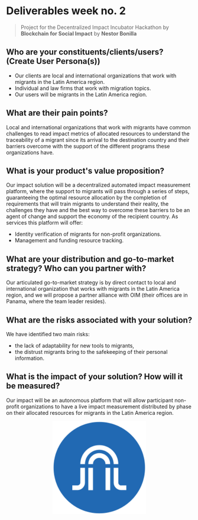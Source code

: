 # Deliverables week no. 2
> Project for the Decentralized Impact Incubator Hackathon by **Blockchain for Social Impact**
> by **Nestor Bonilla**

## Who are your constituents/clients/users? (Create User Persona(s))
* Our clients are local and international organizations that work with migrants in the Latin America region.
* Individual and law firms that work with migration topics.
* Our users will be migrants in the Latin America region.

## What are their pain points?
Local and international organizations that work with migrants have common challenges to read impact metrics of allocated resources to understand the traceability of a migrant since its arrival to the destination country and their barriers overcome with the support of the different programs these organizations have.

## What is your product's value proposition?
Our impact solution will be a decentralized automated impact measurement platform, where the support to migrants will pass through a series of steps, guaranteeing the optimal resource allocation by the completion of requirements that will train migrants to understand their reality, the challenges they have and the best way to overcome these barriers to be an agent of change and support the economy of the recipient country. As services this platform will offer:
* Identity verification of migrants for non-profit organizations.
* Management and funding resource tracking.

## What are your distribution and go-to-market strategy? Who can you partner with?
Our articulated go-to-market strategy is by direct contact to local and international organization that works with migrants in the Latin America region, and we will propose a partner alliance with OIM (their offices are in Panama, where the team leader resides).

## What are the risks associated with your solution?
We have identified two main risks:
* the lack of adaptability for new tools to migrants,
* the distrust migrants bring to the safekeeping of their personal information.

## What is the impact of your solution? How will it be measured?
Our impact will be an autonomous platform that will allow participant non-profit organizations to have a live impact measurement distributed by phase on their allocated resources for migrants in the Latin America region.

<center>
<img align="center" width="50%" src="/documentation/resources/isotype.svg">
</center>
